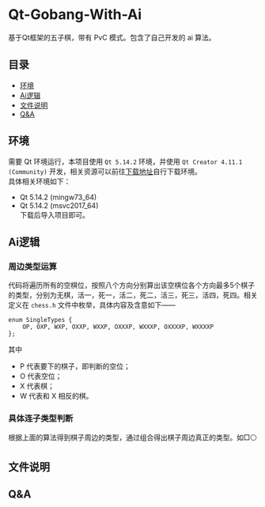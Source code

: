 # Qt-Gobang-With-Ai  
基于Qt框架的五子棋，带有 PvC 模式。包含了自己开发的 ai 算法。  
## 目录  
* [环境](https://github.com/AwwwCat/Qt-Gobang-With-Ai#%E7%8E%AF%E5%A2%83)  
* [Ai逻辑](https://github.com/AwwwCat/Qt-Gobang-With-Ai#ai%E9%80%BB%E8%BE%91)  
* [文件说明](https://github.com/AwwwCat/Qt-Gobang-With-Ai#ai%E9%80%BB%E8%BE%91)  
* [Q&A](https://github.com/AwwwCat/Qt-Gobang-With-Ai#qa)  
## 环境  
需要 Qt 环境运行，本项目使用 `Qt 5.14.2` 环境，并使用 `Qt Creator 4.11.1 (Community)` 开发，相关资源可以前往[下载地址](https://download.qt.io/archive/qt/5.14/5.14.2/ "Qt 5.14.2 下载")自行下载环境。  
具体相关环境如下：  
* Qt 5.14.2 (mingw73_64)  
* Qt 5.14.2 (msvc2017_64)  
下载后导入项目即可。  
## Ai逻辑  
### 周边类型运算
代码将遍历所有的空棋位，按照八个方向分别算出该空棋位各个方向最多5个棋子的类型，分别为无棋，活一，死一，活二，死二，活三，死三，活四，死四。相关定义在 `chess.h` 文件中枚举，具体内容及含意如下——  
```
enum SingleTypes {
    OP, OXP, WXP, OXXP, WXXP, OXXXP, WXXXP, OXXXXP, WXXXXP
};
```
其中  
* P 代表要下的棋子，即判断的空位；  
* O 代表空位；  
* X 代表棋；  
* W 代表和 X 相反的棋。  
### 具体连子类型判断
根据上面的算法得到棋子周边的类型，通过组合得出棋子周边真正的类型。如□⚪
## 文件说明  
## Q&A  
